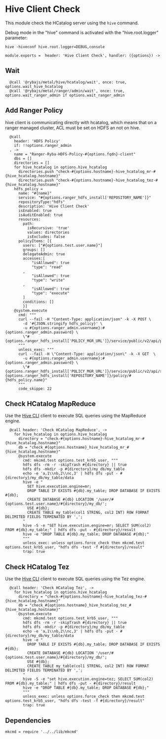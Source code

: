 
# Hive Client Check

This module check the HCatalog server using the `hive` command.

Debug mode in the "hive" command is activated with the "hive.root.logger"
parameter:

```
hive -hiveconf hive.root.logger=DEBUG,console
```

    module.exports =  header: 'Hive Client Check', handler: ({options}) ->

## Wait

      @call '@rybajs/metal/hive/hcatalog/wait', once: true, options.wait_hive_hcatalog
      @call '@rybajs/metal/ranger/admin/wait', once: true, options.wait_ranger_admin if options.wait_ranger_admin

## Add Ranger Policy 
hive client is communicating directly with hcatalog, which means that on a ranger
managed cluster, ACL must be set on HDFS an not on hive.

      @call
        header: 'HDFS Policy'
        if: !!options.ranger_admin
      , ->
        name = "Ranger-Ryba-HDFS-Policy-#{options.fqdn}-client"
        dbs = []
        directories = []
        for hive_hcatalog in options.hive_hcatalog
          directories.push "check-#{options.hostname}-hive_hcatalog_mr-#{hive_hcatalog.hostname}"
          directories.push "check-#{options.hostname}-hive_hcatalog_tez-#{hive_hcatalog.hostname}"
        hdfs_policy =
          name: "#{name}"
          service: "#{options.ranger_hdfs_install['REPOSITORY_NAME']}"
          repositoryType:"hdfs"
          description: 'Hive Client Check'
          isEnabled: true
          isAuditEnabled: true
          resources:
            path:
              isRecursive: 'true'
              values: directories
              isExcludes: false
          policyItems: [{
            users: ["#{options.test.user.name}"]
            groups: []
            delegateAdmin: true
            accesses:[
                "isAllowed": true
                "type": "read"
            ,
                "isAllowed": true
                "type": "write"
            ,
                "isAllowed": true
                "type": "execute"
            ]
            conditions: []
            }]
        @system.execute
          cmd: """
          curl --fail -H "Content-Type: application/json" -k -X POST \
            -d '#{JSON.stringify hdfs_policy}' \
            -u #{options.ranger_admin.username}:#{options.ranger_admin.password} \
            \"#{options.ranger_hdfs_install['POLICY_MGR_URL']}/service/public/v2/api/policy\"
          """
          unless_exec: """
          curl --fail -H \"Content-Type: application/json\" -k -X GET  \
            -u #{options.ranger_admin.username}:#{options.ranger_admin.password} \
            \"#{options.ranger_hdfs_install['POLICY_MGR_URL']}/service/public/v2/api/service/#{options.ranger_hdfs_install['REPOSITORY_NAME']}/policy/#{hdfs_policy.name}"
          """
          code_skippe: 22

## Check HCatalog MapReduce

Use the [Hive CLI][hivecli] client to execute SQL queries using the MapReduce
engine.

      @call header: 'Check HCatalog MapReduce', ->
        for hive_hcatalog in options.hive_hcatalog
          directory = "check-#{options.hostname}-hive_hcatalog_mr-#{hive_hcatalog.hostname}"
          db = "check_#{options.hostname}_hive_hcatalog_mr_#{hive_hcatalog.hostname}"
          @system.execute
            cmd: mkcmd.test options.test_krb5_user, """
            hdfs dfs -rm -r -skipTrash #{directory} || true
            hdfs dfs -mkdir -p #{directory}/my_db/my_table
            echo -e 'a,1\\nb,2\\nc,3' | hdfs dfs -put - #{directory}/my_db/my_table/data
            hive -e "
              SET hive.execution.engine=mr;
              DROP TABLE IF EXISTS #{db}.my_table; DROP DATABASE IF EXISTS #{db};
              CREATE DATABASE #{db} LOCATION '/user/#{options.test.user.name}/#{directory}/my_db/';
              USE #{db};
              CREATE TABLE my_table(col1 STRING, col2 INT) ROW FORMAT DELIMITED FIELDS TERMINATED BY ',';
            "
            hive -S -e "SET hive.execution.engine=mr; SELECT SUM(col2) FROM #{db}.my_table;" | hdfs dfs -put - #{directory}/result
            hive -e "DROP TABLE #{db}.my_table; DROP DATABASE #{db};"
            """
            unless_exec: unless options.force_check then mkcmd.test options.test_krb5_user, "hdfs dfs -test -f #{directory}/result"
            trap: true

## Check HCatalog Tez

Use the [Hive CLI][hivecli] client to execute SQL queries using the Tez engine.

      @call header: 'Check HCatalog Tez', ->
        for hive_hcatalog in options.hive_hcatalog
          directory = "check-#{options.hostname}-hive_hcatalog_tez-#{hive_hcatalog.hostname}"
          db = "check_#{options.hostname}_hive_hcatalog_tez_#{hive_hcatalog.hostname}"
          @system.execute
            cmd: mkcmd.test options.test_krb5_user, """
            hdfs dfs -rm -r -skipTrash #{directory} || true
            hdfs dfs -mkdir -p #{directory}/my_db/my_table
            echo -e 'a,1\\nb,2\\nc,3' | hdfs dfs -put - #{directory}/my_db/my_table/data
            hive -e "
              DROP TABLE IF EXISTS #{db}.my_table; DROP DATABASE IF EXISTS #{db};
              CREATE DATABASE #{db} LOCATION '/user/#{options.test.user.name}/#{directory}/my_db/';
              USE #{db};
              CREATE TABLE my_table(col1 STRING, col2 INT) ROW FORMAT DELIMITED FIELDS TERMINATED BY ',';
            "
            hive -S -e "set hive.execution.engine=tez; SELECT SUM(col2) FROM #{db}.my_table;" | hdfs dfs -put - #{directory}/result
            hive -e "DROP TABLE #{db}.my_table; DROP DATABASE #{db};"
            """
            unless_exec: unless options.force_check then mkcmd.test options.test_krb5_user, "hdfs dfs -test -f #{directory}/result"
            trap: true

## Dependencies

    mkcmd = require '../../lib/mkcmd'

[hivecli]: https://cwiki.apache.org/confluence/display/Hive/LanguageManual+Cli
[beeline]: https://cwiki.apache.org/confluence/display/Hive/HiveServer2+Clients#HiveServer2Clients-Beeline%E2%80%93NewCommandLineShell
